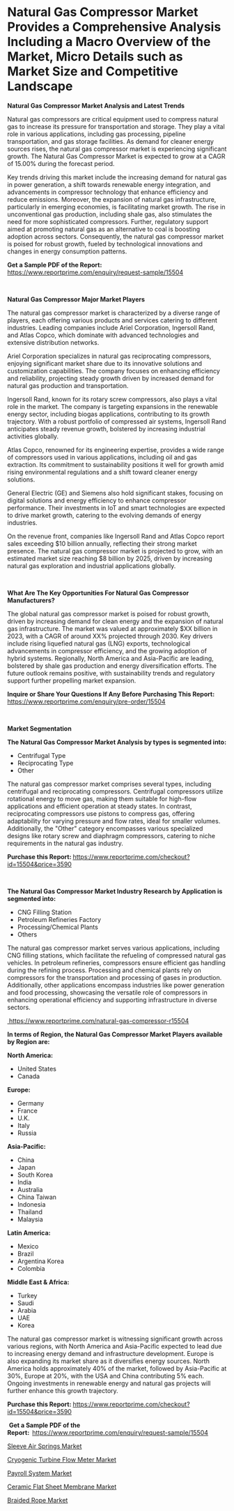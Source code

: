 <p><h1>Natural Gas Compressor Market Provides a Comprehensive Analysis Including a Macro Overview of the Market, Micro Details such as Market Size and Competitive Landscape</h1></p><p><strong>Natural Gas Compressor Market Analysis and Latest Trends</strong></p>
<p><p>Natural gas compressors are critical equipment used to compress natural gas to increase its pressure for transportation and storage. They play a vital role in various applications, including gas processing, pipeline transportation, and gas storage facilities. As demand for cleaner energy sources rises, the natural gas compressor market is experiencing significant growth. The Natural Gas Compressor Market is expected to grow at a CAGR of 15.00% during the forecast period. </p><p>Key trends driving this market include the increasing demand for natural gas in power generation, a shift towards renewable energy integration, and advancements in compressor technology that enhance efficiency and reduce emissions. Moreover, the expansion of natural gas infrastructure, particularly in emerging economies, is facilitating market growth. The rise in unconventional gas production, including shale gas, also stimulates the need for more sophisticated compressors. Further, regulatory support aimed at promoting natural gas as an alternative to coal is boosting adoption across sectors. Consequently, the natural gas compressor market is poised for robust growth, fueled by technological innovations and changes in energy consumption patterns.</p></p>
<p><strong>Get a Sample PDF of the Report:&nbsp;</strong> <a href="https://www.reportprime.com/enquiry/request-sample/15504?utm_campaign=120&utm_medium=2&utm_source=Github&utm_content=ia&utm_term=29112024&utm_id=natural-gas-compressor">https://www.reportprime.com/enquiry/request-sample/15504</a></p>
<p>&nbsp;</p>
<p><strong>Natural Gas Compressor Major Market Players</strong></p>
<p><p>The natural gas compressor market is characterized by a diverse range of players, each offering various products and services catering to different industries. Leading companies include Ariel Corporation, Ingersoll Rand, and Atlas Copco, which dominate with advanced technologies and extensive distribution networks.</p><p>Ariel Corporation specializes in natural gas reciprocating compressors, enjoying significant market share due to its innovative solutions and customization capabilities. The company focuses on enhancing efficiency and reliability, projecting steady growth driven by increased demand for natural gas production and transportation.</p><p>Ingersoll Rand, known for its rotary screw compressors, also plays a vital role in the market. The company is targeting expansions in the renewable energy sector, including biogas applications, contributing to its growth trajectory. With a robust portfolio of compressed air systems, Ingersoll Rand anticipates steady revenue growth, bolstered by increasing industrial activities globally.</p><p>Atlas Copco, renowned for its engineering expertise, provides a wide range of compressors used in various applications, including oil and gas extraction. Its commitment to sustainability positions it well for growth amid rising environmental regulations and a shift toward cleaner energy solutions.</p><p>General Electric (GE) and Siemens also hold significant stakes, focusing on digital solutions and energy efficiency to enhance compressor performance. Their investments in IoT and smart technologies are expected to drive market growth, catering to the evolving demands of energy industries.</p><p>On the revenue front, companies like Ingersoll Rand and Atlas Copco report sales exceeding $10 billion annually, reflecting their strong market presence. The natural gas compressor market is projected to grow, with an estimated market size reaching $8 billion by 2025, driven by increasing natural gas exploration and industrial applications globally.</p></p>
<p>&nbsp;</p>
<p><strong>What Are The Key Opportunities For Natural Gas Compressor Manufacturers?</strong></p>
<p><p>The global natural gas compressor market is poised for robust growth, driven by increasing demand for clean energy and the expansion of natural gas infrastructure. The market was valued at approximately $XX billion in 2023, with a CAGR of around XX% projected through 2030. Key drivers include rising liquefied natural gas (LNG) exports, technological advancements in compressor efficiency, and the growing adoption of hybrid systems. Regionally, North America and Asia-Pacific are leading, bolstered by shale gas production and energy diversification efforts. The future outlook remains positive, with sustainability trends and regulatory support further propelling market expansion.</p></p>
<p><strong>Inquire or Share Your Questions If Any Before Purchasing This Report:</strong> <a href="https://www.reportprime.com/enquiry/pre-order/15504?utm_campaign=120&utm_medium=2&utm_source=Github&utm_content=ia&utm_term=29112024&utm_id=natural-gas-compressor">https://www.reportprime.com/enquiry/pre-order/15504</a></p>
<p>&nbsp;</p>
<p><strong>Market Segmentation</strong></p>
<p><strong>The Natural Gas Compressor Market Analysis by types is segmented into:</strong></p>
<p><ul><li>Centrifugal Type</li><li>Reciprocating Type</li><li>Other</li></ul></p>
<p><p>The natural gas compressor market comprises several types, including centrifugal and reciprocating compressors. Centrifugal compressors utilize rotational energy to move gas, making them suitable for high-flow applications and efficient operation at steady states. In contrast, reciprocating compressors use pistons to compress gas, offering adaptability for varying pressure and flow rates, ideal for smaller volumes. Additionally, the "Other" category encompasses various specialized designs like rotary screw and diaphragm compressors, catering to niche requirements in the natural gas industry.</p></p>
<p><strong>Purchase this Report:&nbsp;</strong><a href="https://www.reportprime.com/checkout?id=15504&price=3590&utm_campaign=120&utm_medium=2&utm_source=Github&utm_content=ia&utm_term=29112024&utm_id=natural-gas-compressor">https://www.reportprime.com/checkout?id=15504&price=3590</a></p>
<p>&nbsp;</p>
<p><strong>The Natural Gas Compressor Market Industry Research by Application is segmented into:</strong></p>
<p><ul><li>CNG Filling Station</li><li>Petroleum Refineries Factory</li><li>Processing/Chemical Plants</li><li>Others</li></ul></p>
<p><p>The natural gas compressor market serves various applications, including CNG filling stations, which facilitate the refueling of compressed natural gas vehicles. In petroleum refineries, compressors ensure efficient gas handling during the refining process. Processing and chemical plants rely on compressors for the transportation and processing of gases in production. Additionally, other applications encompass industries like power generation and food processing, showcasing the versatile role of compressors in enhancing operational efficiency and supporting infrastructure in diverse sectors.</p></p>
<p><a href="https://www.reportprime.com/natural-gas-compressor-r15504?utm_campaign=120&utm_medium=2&utm_source=Github&utm_content=ia&utm_term=29112024&utm_id=natural-gas-compressor">&nbsp;https://www.reportprime.com/natural-gas-compressor-r15504</a></p>
<p><strong>In terms of Region, the Natural Gas Compressor Market Players available by Region are:</strong></p>
<p>
    <p> <strong> North America: </strong>
        <ul>
            <li>United States</li>
            <li>Canada</li>
        </ul>
        </p> 
    <p> <strong> Europe: </strong>
        <ul>
            <li>Germany</li>
            <li>France</li>
            <li>U.K.</li>
            <li>Italy</li>
            <li>Russia</li>
        </ul>
        </p> 
    <p> <strong> Asia-Pacific: </strong>
        <ul>
            <li>China</li>
            <li>Japan</li>
            <li>South Korea</li>
            <li>India</li>
            <li>Australia</li>
            <li>China Taiwan</li>
            <li>Indonesia</li>
            <li>Thailand</li>
            <li>Malaysia</li>
        </ul>
        </p> 
    <p> <strong> Latin America: </strong>
        <ul>
            <li>Mexico</li>
            <li>Brazil</li>
            <li>Argentina Korea</li>
            <li>Colombia</li>
        </ul>
        </p> 
    <p> <strong> Middle East & Africa: </strong>
        <ul>
            <li>Turkey</li>
            <li>Saudi</li>
            <li>Arabia</li>
            <li>UAE</li>
            <li>Korea</li>
        </ul>
    </p>
    </p>
<p><p>The natural gas compressor market is witnessing significant growth across various regions, with North America and Asia-Pacific expected to lead due to increasing energy demand and infrastructure development. Europe is also expanding its market share as it diversifies energy sources. North America holds approximately 40% of the market, followed by Asia-Pacific at 30%, Europe at 20%, with the USA and China contributing 5% each. Ongoing investments in renewable energy and natural gas projects will further enhance this growth trajectory.</p></p>
<p><strong>Purchase this Report: </strong><a href="https://www.reportprime.com/checkout?id=15504&price=3590&utm_campaign=120&utm_medium=2&utm_source=Github&utm_content=ia&utm_term=29112024&utm_id=natural-gas-compressor">https://www.reportprime.com/checkout?id=15504&price=3590</a></p>
<p>&nbsp;<strong>Get a Sample PDF of the Report:&nbsp;&nbsp;</strong><a href="https://www.reportprime.com/enquiry/request-sample/15504?utm_campaign=120&utm_medium=2&utm_source=Github&utm_content=ia&utm_term=29112024&utm_id=natural-gas-compressor">https://www.reportprime.com/enquiry/request-sample/15504</a></p>
<p><strong></strong></p>
<p><p><a href="https://www.linkedin.com/pulse/key-drivers-sleeve-air-springs-market-trends-future-5fque?utm_campaign=120&utm_medium=2&utm_source=Github&utm_content=ia&utm_term=29112024&utm_id=natural-gas-compressor">Sleeve Air Springs Market</a></p><p><a href="https://issuu.com/reportprime-2/docs/cryogenic-turbine-flow-meter-market-size-2030.pptx?utm_campaign=120&utm_medium=2&utm_source=Github&utm_content=ia&utm_term=29112024&utm_id=natural-gas-compressor">Cryogenic Turbine Flow Meter Market</a></p><p><a href="https://www.linkedin.com/pulse/data-global-payroll-system-markets-share-size-growth-opportunity-7daoc?utm_campaign=120&utm_medium=2&utm_source=Github&utm_content=ia&utm_term=29112024&utm_id=natural-gas-compressor">Payroll System Market</a></p><p><a href="https://www.linkedin.com/pulse/ceramic-flat-sheet-membrane-spectrum-usage-patterns-sector-zsepe?utm_campaign=120&utm_medium=2&utm_source=Github&utm_content=ia&utm_term=29112024&utm_id=natural-gas-compressor">Ceramic Flat Sheet Membrane Market</a></p><p><a href="https://issuu.com/reportprime-2/docs/braided-rope-market-size-2030.pptx?utm_campaign=120&utm_medium=2&utm_source=Github&utm_content=ia&utm_term=29112024&utm_id=natural-gas-compressor">Braided Rope Market</a></p></p>